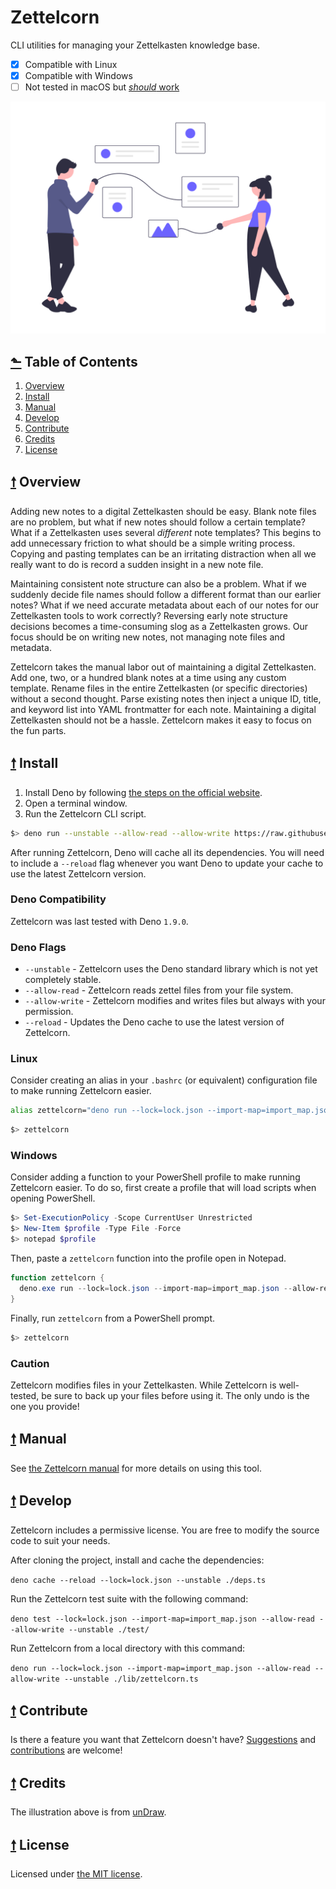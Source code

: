 # Zettelcorn

CLI utilities for managing your Zettelkasten knowledge base.

- [x] Compatible with Linux
- [x] Compatible with Windows
- [ ] Not tested in macOS but [_should_ work](https://github.com/davidtimmons/zettelcorn/issues/1)

![Zettelcorn](./media/promo.png)

## [⬑](#zettelcorn) Table of Contents

1. [Overview](#-overview)
1. [Install](#-install)
1. [Manual](#-manual)
1. [Develop](#-development)
1. [Contribute](#-contribute)
1. [Credits](#-credits)
1. [License](#-license)

## [🠕](#-table-of-contents) Overview

Adding new notes to a digital Zettelkasten should be easy. Blank note files are no problem, but what if new notes should follow a certain template? What if a Zettelkasten uses several *different* note templates? This begins to add unnecessary friction to what should be a simple writing process. Copying and pasting templates can be an irritating distraction when all we really want to do is record a sudden insight in a new note file.

Maintaining consistent note structure can also be a problem. What if we suddenly decide file names should follow a different format than our earlier notes? What if we need accurate metadata about each of our notes for our Zettelkasten tools to work correctly? Reversing early note structure decisions becomes a time-consuming slog as a Zettelkasten grows. Our focus should be on writing new notes, not managing note files and metadata.

Zettelcorn takes the manual labor out of maintaining a digital Zettelkasten. Add one, two, or a hundred blank notes at a time using any custom template. Rename files in the entire Zettelkasten (or specific directories) without a second thought. Parse existing notes then inject a unique ID, title, and keyword list into YAML frontmatter for each note. Maintaining a digital Zettelkasten should not be a hassle. Zettelcorn makes it easy to focus on the fun parts.

## [🠕](#-table-of-contents) Install

1. Install Deno by following [the steps on the official website](https://deno.land/#installation).
2. Open a terminal window.
3. Run the Zettelcorn CLI script.

```bash
$> deno run --unstable --allow-read --allow-write https://raw.githubusercontent.com/davidtimmons/zettelcorn/master/lib/zettelcorn.ts
```

After running Zettelcorn, Deno will cache all its dependencies. You will need to include a
`--reload` flag whenever you want Deno to update your cache to use the latest Zettelcorn version.

### Deno Compatibility

Zettelcorn was last tested with Deno `1.9.0`.

### Deno Flags

- `--unstable` - Zettelcorn uses the Deno standard library which is not yet completely stable.
- `--allow-read` - Zettelcorn reads zettel files from your file system.
- `--allow-write` - Zettelcorn modifies and writes files but always with your permission.
- `--reload` - Updates the Deno cache to use the latest version of Zettelcorn.

### Linux

Consider creating an alias in your `.bashrc` (or equivalent) configuration file to make
running Zettelcorn easier.

```bash
alias zettelcorn="deno run --lock=lock.json --import-map=import_map.json --allow-read --allow-write --unstable https://raw.githubusercontent.com/davidtimmons/zettelcorn/master/lib/zettelcorn.ts"
```

```bash
$> zettelcorn
```

### Windows

Consider adding a function to your PowerShell profile to make running Zettelcorn easier.
To do so, first create a profile that will load scripts when opening PowerShell.

```powershell
$> Set-ExecutionPolicy -Scope CurrentUser Unrestricted
$> New-Item $profile -Type File -Force
$> notepad $profile
```

Then, paste a `zettelcorn` function into the profile open in Notepad.

```powershell
function zettelcorn {
  deno.exe run --lock=lock.json --import-map=import_map.json --allow-read --allow-write --unstable https://raw.githubusercontent.com/davidtimmons/zettelcorn/master/lib/zettelcorn.ts @args
}
```

Finally, run `zettelcorn` from a PowerShell prompt.

```powershell
$> zettelcorn
```

### Caution

Zettelcorn modifies files in your Zettelkasten. While Zettelcorn is well-tested, be sure to back up
your files before using it. The only undo is the one you provide!

## [🠕](#-table-of-contents) Manual

See [the Zettelcorn manual](./MANUAL.md) for more details on using this tool.

## [🠕](#-table-of-contents) Develop

Zettelcorn includes a permissive license. You are free to modify the source code to suit your needs.

After cloning the project, install and cache the dependencies:

`deno cache --reload --lock=lock.json --unstable ./deps.ts`

Run the Zettelcorn test suite with the following command:

`deno test --lock=lock.json --import-map=import_map.json --allow-read --allow-write --unstable ./test/`

Run Zettelcorn from a local directory with this command:

`deno run --lock=lock.json --import-map=import_map.json --allow-read --allow-write --unstable ./lib/zettelcorn.ts`

## [🠕](#-table-of-contents) Contribute

Is there a feature you want that Zettelcorn doesn't have?
[Suggestions](https://github.com/davidtimmons/zettelcorn/issues) and
[contributions](https://github.com/davidtimmons/zettelcorn/pulls) are welcome!

## [🠕](#-table-of-contents) Credits

The illustration above is from [unDraw](https://undraw.co/).

## [🠕](#-table-of-contents) License

Licensed under [the MIT license](./LICENSE).
